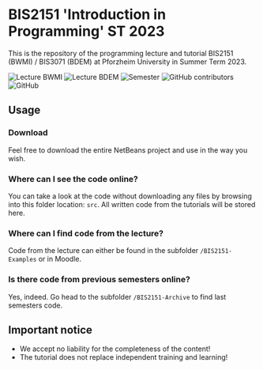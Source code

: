 # BIS2151 'Introduction in Programming' ST 2023

This is the repository of the programming lecture and tutorial BIS2151 (BWMI) / BIS3071 (BDEM) at Pforzheim University in Summer Term 2023.

<img alt="Lecture BWMI" src="https://img.shields.io/badge/BWMI-BIS2151-red?style=for-the-badge"> <img alt="Lecture BDEM" src="https://img.shields.io/badge/BDEM-BIS3071-red?style=for-the-badge"> <img alt="Semester" src="https://img.shields.io/badge/Semester-ST2023-yellow?style=for-the-badge"> <img alt="GitHub contributors" src="https://img.shields.io/github/contributors/ainzone/BIS2151-Programming?color=informational&style=for-the-badge"> <img alt="GitHub" src="https://img.shields.io/github/license/ainzone/BIS2151-Programming?style=for-the-badge"> 


## Usage

### Download
Feel free to download the entire NetBeans project and use in the way you wish. 
### Where can I see the code online?
You can take a look at the code without downloading any files by browsing into this folder location: `src`. All written code from the tutorials will be stored here.

### Where can I find code from the lecture?
Code from the lecture can either be found in the subfolder `/BIS2151-Examples` or in Moodle. 

### Is there code from previous semesters online?
Yes, indeed. Go head to the subfolder `/BIS2151-Archive` to find last semesters code.

## Important notice
- We accept no liability for the completeness of the content!
- The tutorial does not replace independent training and learning!
